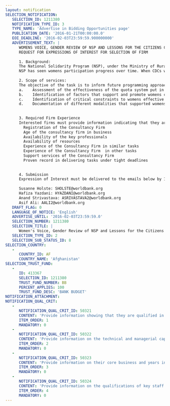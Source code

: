 ```yaml
---
layout: notification
SELECTION_NOTIFICATION: 
   SELECTION_ID: 1211380
   NOTIFICATION_TYPE_ID: 3
   TYPE_NAME: 'Advertise in Bidding Opportunities page'
   PUBLICATION_DATE: '2016-01-21T00:00:00.0'
   EOI_DEADLINE: '2016-02-03T23:59:59.900000000'
   ADVERTISEMENT_TEXT: |
      WOMENS VOICE, GENDER REVIEW OF NSP AND LESSONS FOR THE CITIZENS CHARTER 
      REQUEST FOR EXPRESSIONS OF INTEREST FOR SELECTION OF FIRM
      
      1. Background:
      The National Solidarity Program (NSP), under the Ministry of Rural Rehabilitation and Development (MRRD), is the largest development program in Afghanistan and was launched in 2003 and has since then been ongoing.  The program works through a community-led methodology with the objective to improve socio-economic development of rural communities across Afghanistan and to lay the foundation for strengthened community-level governance. Womens representation and participation in Community Development Councils (CDCs), the democratically elected bodies that NSP establishes at the village level, has been a cornerstone of the program. The establishment of Community Development Councils (CDCs) was seen as the institutional mechanism to plan and implement sub-projects which are funded by block grants through accountable and transparent mechanisms. In other words, CDCs are to provide forums and spaces for more inclusive discussions and deliberations in the context of communities development needs and priorities. The existing informal bodies of local governance, dispute settlement and arbitration were traditionally dominated by tribal and clan elders and tended to be all male. It was envisioned that locally elected representatives, including women, from each neighborhood in the community, would engage people in planning and implementation of the various sub-projects, thereby creating the conditions for democratic processes to take hold. NSP and MRRDs various other programs have contributed towards improvements in womens lives through gender-sensitive strategies, e.g. womens inclusion and participation in CDCs and Cluster CDCs, facilitation by women social mobilizers, flexible institutional arrangements (women only, mixed, and parallel committees), livelihood and business development interventions, etc.  To strengthen and institutionalize womens participation in CDCs, NSPs Gender Oversight Committees decided to institute a quota system for women in the core committee of the CDCs for Repeater Block Grants, as well as the introduction of contractual obligations on the part of Facilitating Partners to recruit women social mobilizers. At the same time, MRRD/NSP recognizes that inclusion in councils does not necessarily translate into participation and voice and there is a need to better understand the factors that are conducive to or prevent womens ability to participate in CDC discussions, decision making and representation of their interests. Scholars have noted that adding women and making spaces for them is essential, but not enough to address historical and culturally embedded forms of disadvantages. In fact, enhancing womens potential in democratic spaces rests to some extent on their experiences in civil society associations and informal arenas in which skills are learnt and constituencies are built.
      NSP has seen womens participation progress over time. When CDCs were receiving their first round of block grants, approximately 35% of all CDC members were female. Among CDCs which have progressed to the second block grant, 45% of the members are women. More dramatically, among CDCs who had received their first block grant (prior to the officer quota), only 4% of all officer positions in CDCs were held by women; for CDCs who are receiving a second block grant (for whom the quota applies), the proportion of women holding officer positions has risen to 38%. In total, there are now 2,678 female officers nationwide in CDCs.
      
      2. Scope of services: 
      The objective of the task is to inform future programming approaches particularly for the Citizens Charter on women empowerment, voice, and agency. Building on existing research reports, this study should assess and document experiences of female CDC officers and members by examining and identifying their constraints, challenges and success in participating in their current roles given the different socio-economic and political contexts that characterize rural Afghanistan. The study should provide: 
      a.	Assessment of the effectiveness of the quota system put in place by NSP including perceptions of both men, women and the respective communities of it; 
      b.	Identification of factors that support and promote womens community-level leadership in CDCs, along with recommendations for Government on how these factors could further be enabled and empowered through the Citizens Charter,  
      c.	Identification of critical constraints to womens effective leadership and decision-making in CDCs on the different personal, communal and macro levels, and
      d.	Documentation of different modalities that supported womens participation and empowerment and their respective successes and challenges along with recommendations for future programming.
      
      
      3. Required Firm Experience
      Interested firms must provide information indicating that they are qualified to perform the services (brochures, description of similar assignments, experience in similar conditions, availability of appropriate skills among staff, etc.). The EOI would be reviewed on the basis of the following to prepare a short list.
      	Registration of the Consultancy Firm
      	Age of the consultancy firm in business
      	Availability of the key professionals
      	Availability of resources
      	Experience of the Consultancy Firm in similar tasks
      	Experience of the Consultancy Firm  in other tasks
      	Support services of the Consultancy Firm
      	Proven record in delivering tasks under tight deadlines
      
      
      4. Submission
      Expression of Interest must be delivered to the emails below by 1700 hours on February 3rd, 2016. EOIs received after the last date of submission will not be considered for short listing. The World Bank will not be responsible for any delay in submission including delay due to postal or any other reason. 
      
      Susanne Holste: SHOLSTE@worldbank.org
      Hafiza Yazdani: HYAZDANI@worldbank.org 
      Anand Strivastava: ASRIVASTAVA2@worldbank.org
      Asif Ali: AALI2@worldbank.org
   DRAFT_FLAG: 0
   LANGUAGE_OF_NOTICE: 'English'
   ADVERTISE_UNTIL: '2016-02-03T23:59:59.0'
   SELECTION_NUMBER: 1211380
   SELECTION_TITLE: |
      Women's Voice, Gender Review of NSP and Lessons for the Citizens Charter Request for Expressions of Interest for Selection of Firm
   SELECTION_TYPE_ID: 2
   SELECTION_SUB_STATUS_ID: 8
SELECTION_COUNTRY: 
   - 
      COUNTRY_ID: AF
      COUNTRY_NAME: 'Afghanistan'
SELECTION_TRUST_FUND: 
   - 
      ID: 413367
      SELECTION_ID: 1211380
      TRUST_FUND_NUMBER: BB
      PERCENT_APPLIES: 100
      TRUST_FUND_DESC: 'BANK BUDGET'
NOTIFICATION_ATTACHMENT: 
NOTIFICATION_QUAL_CRIT: 
   - 
      NOTIFICATION_QUAL_CRIT_ID: 50321
      CONTENT: 'Provide information showing that they are qualified in the field of the assignment.'
      ITEM_ORDER: 1
      MANDATORY: 0
   - 
      NOTIFICATION_QUAL_CRIT_ID: 50322
      CONTENT: 'Provide information on the technical and managerial capabilities of the firm.'
      ITEM_ORDER: 2
      MANDATORY: 0
   - 
      NOTIFICATION_QUAL_CRIT_ID: 50323
      CONTENT: 'Provide information on their core business and years in business.'
      ITEM_ORDER: 3
      MANDATORY: 0
   - 
      NOTIFICATION_QUAL_CRIT_ID: 50324
      CONTENT: 'Provide information on the qualifications of key staff.'
      ITEM_ORDER: 4
      MANDATORY: 0
---
```

